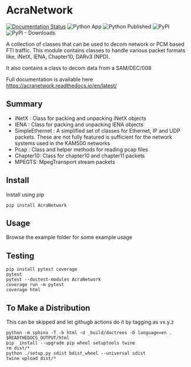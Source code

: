 # AcraNetwork 


[![Documentation Status](https://readthedocs.org/projects/acranetwork/badge/?version=latest)](https://acranetwork.readthedocs.io/en/latest/?badge=latest)
![Python App](https://github.com/diarmuidcwc/AcraNetwork/actions/workflows/python-app.yml/badge.svg)
![Python Published](https://github.com/diarmuidcwc/AcraNetwork/actions/workflows/python-publish.yml/badge.svg)
![PyPI](https://img.shields.io/pypi/v/AcraNetwork?label=pypi%20package)
![PyPI - Downloads](https://img.shields.io/pypi/dm/AcraNetwork)

A collection of classes that can be used to decom network or PCM based FTI traffic. This module contains classes to handle various packet formats like, iNetX, IENA, Chapter10, DARv3 (NPD).

It also contains a class to decom data from a SAM/DEC/008

Full documentation is available here https://acranetwork.readthedocs.io/en/latest/

## Summary

* iNetX : Class for packing and unpacking iNetX objects
* IENA  : Class for packing and unpacking IENA objects
* SimpleEthernet : A  simplified set of classes for Ethernet, IP and UDP packets. These are not fully featured is sufficient for the network systems used in the KAM500 networks
* Pcap : Class and helper methods for reading pcap files
* Chapter10: Class for chapter10 and chapter11 packets
* MPEGTS: MpegTransport stream packets


## Install

Install using pip

```shell
pip install AcraNetwork
```

## Usage

Browse the example folder for some example usage


## Testing

```shell
pip install pytest coverage
pytest
pytest --doctest-modules AcraNetwork
coverage run -m pytest
coverage html
```

## To Make a Distribution
This can be skipped and let githugb actions do it by tagging as vx.y.z


```shell
python -m sphinx -T -b html -d _build/doctrees -D language=en . $READTHEDOCS_OUTPUT/html 
pip  install --upgrade pip wheel setuptools twine
rm dist/*
python ./setup.py sdist bdist_wheel --universal sdist
twine upload dist/*
```